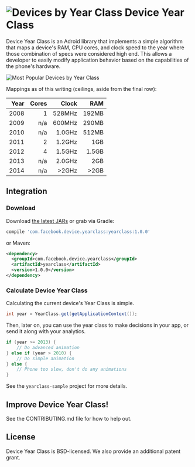 # ![Devices by Year Class](https://github.com/facebook/device-year-class/raw/master/docs/images/logo_trans_square.png) Device Year Class

Device Year Class is an Adroid library that implements a simple algorithm that maps
a device's RAM, CPU cores, and clock speed to the year where those combination
of specs were considered high end. This allows a developer to easily modify
application behavior based on the capabilities of the phone's hardware.

![Most Popular Devices by Year Class](https://github.com/facebook/device-year-class/raw/master/docs/images/popular_devices_by_year_class.png)

Mappings as of this writing (ceilings, aside from the final row):

|Year|	Cores|	Clock |	RAM  |
|---:|------:|-------:|-----:|
|2008|	1    |	528MHz|	192MB|
|2009|	n/a  |	600MHz|	290MB|
|2010|	n/a  |	1.0GHz|	512MB|
|2011|	2    |	1.2GHz|	  1GB|
|2012|	4    |	1.5GHz|	1.5GB|
|2013|	n/a  |	2.0GHz|	  2GB|
|2014|	n/a  |   >2GHz|	 >2GB|


## Integration

### Download
Download [the latest JARs](https://github.com/facebook/device-year-class/releases/latest) or grab via Gradle:
```groovy
compile 'com.facebook.device.yearclass:yearclass:1.0.0'
```
or Maven:
```xml
<dependency>
  <groupId>com.facebook.device.yearclass</groupId>
  <artifactId>yearclass</artifactId>
  <version>1.0.0</version>
</dependency>
```

### Calculate Device Year Class
Calculating the current device's Year Class is simple.

```java
int year = YearClass.get(getApplicationContext());
```

Then, later on, you can use the year class to make decisions in your app, or
send it along with your analytics.

```java
if (year >= 2013) {
    // Do advanced animation
} else if (year > 2010) {
    // Do simple animation
} else {
    // Phone too slow, don't do any animations
}
```

See the `yearclass-sample` project for more details.

## Improve Device Year Class!
See the CONTRIBUTING.md file for how to help out.

## License
Device Year Class is BSD-licensed. We also provide an additional patent grant.
